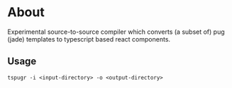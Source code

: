 # About

Experimental source-to-source compiler which converts (a subset of) pug (jade) templates to typescript based react components.

## Usage

```
tspugr -i <input-directory> -o <output-directory>
```
